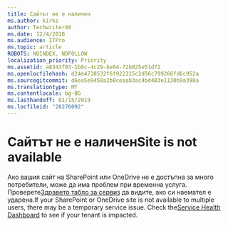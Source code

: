 ```yaml
---
title: Сайтът не е наличен
ms.author: kirks
author: Techwriter40
ms.date: 12/4/2018
ms.audience: ITPro
ms.topic: article
ROBOTS: NOINDEX, NOFOLLOW
localization_priority: Priority
ms.assetid: a8343f03-1b8c-4c29-be84-72b025e51d72
ms.openlocfilehash: d24e4730532f6f922315c2d56c799266fd6c952a
ms.sourcegitcommit: d6ea5e9458a2b8ceaab3ac4bd483e1130b9a398a
ms.translationtype: MT
ms.contentlocale: bg-BG
ms.lasthandoff: 01/15/2019
ms.locfileid: "28276092"
---
```

# <a name="site-is-not-available"></a><span data-ttu-id="3d0a9-102">Сайтът не е наличен</span><span class="sxs-lookup"><span data-stu-id="3d0a9-102">Site is not available</span></span>

<span data-ttu-id="3d0a9-p101">Ако вашия сайт на SharePoint или OneDrive не е достъпна за много потребители, може да има проблем при временна услуга. Проверете[Здравето табло за сервиз](https://admin.microsoft.com/AdminPortal/Home#/servicehealth) да видите, ако си наемател е ударена.</span><span class="sxs-lookup"><span data-stu-id="3d0a9-p101">If your SharePoint or OneDrive site is not available to multiple users, there may be a temporary service issue. Check the[Service Health Dashboard](https://admin.microsoft.com/AdminPortal/Home#/servicehealth) to see if your tenant is impacted.</span></span> 
  

